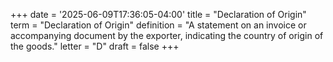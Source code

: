 +++
date = '2025-06-09T17:36:05-04:00'
title = "Declaration of Origin"
term = "Declaration of Origin"
definition = "A statement on an invoice or accompanying document by the exporter, indicating the country of origin of the goods."
letter = "D"
draft = false
+++


